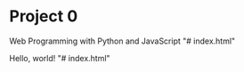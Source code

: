 # Project 0

Web Programming with Python and JavaScript
"# index.html" 
<!DOCTYPE html>
<html>
    <head>
        <title>My Webpage</title>
    </head>
    <body>
        Hello, world!
    </body>
</html>"# index.html" 
